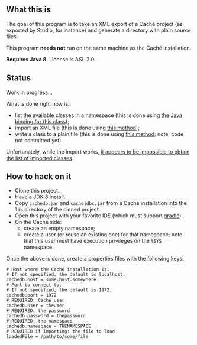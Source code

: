 ## What this is

The goal of this program is to take an XML export of a Caché project (as
exported by Studio, for instance) and generate a directory with plain source
files.

This program **needs not** run on the same machine as the Caché installation.

**Requires Java 8**. License is ASL 2.0.

## Status

Work in progress...

What is done right now is:

* list the available classes in a namespace (this is done using [the Java
  binding for this
class](http://docs.intersystems.com/cache20152/csp/documatic/%25CSP.Documatic.cls?PAGE=CLASS&LIBRARY=%25SYS&CLASSNAME=%25Dictionary.ClassDefinitionQuery));
* import an XML file (this is done using [this
  method](http://docs.intersystems.com/cache20152/csp/documatic/%25CSP.Documatic.cls?PAGE=CLASS&LIBRARY=%25SYS&CLASSNAME=%25SYSTEM.OBJ#METHOD_LoadStream));
* write a class to a plain file (this is done using [this
  method](http://docs.intersystems.com/cache20152/csp/documatic/%25CSP.Documatic.cls?PAGE=CLASS&LIBRARY=%25SYS&CLASSNAME=%25Compiler.UDL.TextServices#METHOD_GetTextAsString);
  note, code not committed yet).

Unfortunately, while the import works, [it appears to be impossible to obtain the
list of imported classes](http://stackoverflow.com/q/35360116/1093528).

## How to hack on it

* Clone this project.
* Have a JDK 8 install.
* Copy `cachedb.jar` and `cachejdbc.jar` from a Caché installation into the
  `lib` directory of the cloned project.
* Open this project with your favorite IDE (which must support
  [gradle](http://www.gradle.org)).
* On the Caché side:
    * create an empty namespace;
    * create a user (or reuse an existing one) for that namespace; note that
      this user must have execution privileges on the `%SYS` namespace.

Once the above is done, create a properties files with the following keys:


```
# Host where the Caché installation is.
# If not specified, the default is localhost.
cachedb.host = some.host.somewhere
# Port to connect to.
# If not specified, the default is 1972.
cachedb.port = 1972
# REQUIRED: Caché user
cachedb.user = theuser
# REQUIRED: the password
cachedb.password = thepassword
# REQUIRED: the namespace
cachedb.namespace = THENAMESPACE
# REQUIRED if importing: the file to load
loadedFile = /path/to/some/file
```

